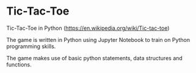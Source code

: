 # Tic-Tac-Toe
Tic-Tac-Toe in Python (https://en.wikipedia.org/wiki/Tic-tac-toe)


The game is written in Python using Jupyter Notebook to train on Python programming skills.

The game makes use of basic python statements, data structures and functions.
